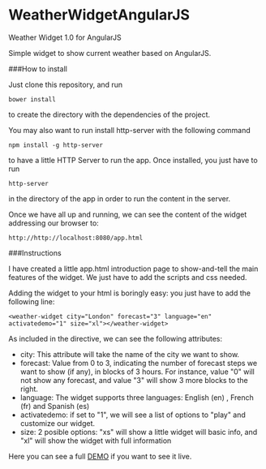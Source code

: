 # WeatherWidgetAngularJS
Weather Widget 1.0 for AngularJS

Simple widget to show current weather based on AngularJS.

###How to install

Just clone this repository, and run

`bower install`

to create the directory with the dependencies of the project.

You may also want to run install http-server with the following command

`npm install -g http-server`

to have a little HTTP Server to run the app. Once installed, you just have to run

`http-server`

in the directory of the app in order to run the content in the server.

Once we have all up and running, we can see the content of the widget addressing our browser to:

`http://http://localhost:8080/app.html`

###Instructions

I have created a little app.html introduction page to show-and-tell the main features of the widget. We just have to add the scripts and css needed.

Adding the widget to your html is boringly easy: you just have to add the following line:

`<weather-widget city="London" forecast="3" language="en" activatedemo="1" size="xl"></weather-widget>`

As included in the directive, we can see the following attributes:

* city: This attribute will take the name of the city we want to show.
* forecast: Value from 0 to 3, indicating the number of forecast steps we want to show (if any), in blocks of 3 hours. For instance, value "0" will not show any forecast, and value "3" will show 3 more blocks to the right.
* language: The widget supports three languages: English (en) , French (fr) and Spanish (es)
* activatedemo: if set to "1", we will see a list of options to "play" and customize our widget.
* size: 2 posible options: "xs" will show a little widget will basic info, and "xl" will show the widget with full information
 
Here you can see a full [DEMO](sergiolealdev.com/WeatherWidget/app.html) if you want to see it live.
